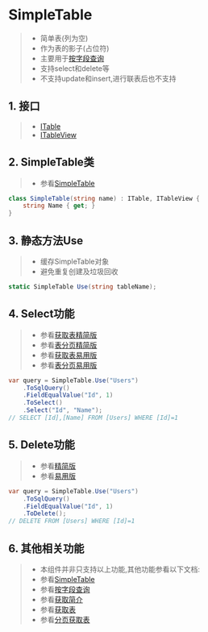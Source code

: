 # SimpleTable
>* 简单表(列为空)
>* 作为表的影子(占位符)
>* 主要用于[按字段查询](../../shadow/sqlquery/fieldquery.md)
>* 支持select和delete等
>* 不支持update和insert,进行联表后也不支持

## 1. 接口
>* [ITable](xref:ShadowSql.Identifiers.ITable)
>* [ITableView](xref:ShadowSql.Identifiers.ITableView)

## 2. SimpleTable类
>* 参看[SimpleTable](xref:ShadowSql.Tables.SimpleTable)
```csharp
class SimpleTable(string name) : ITable, ITableView {
    string Name { get; }
}
```

## 3. 静态方法Use
>* 缓存SimpleTable对象
>* 避免重复创建及垃圾回收
```csharp
static SimpleTable Use(string tableName);
```

## 4. Select功能
>* 参看[获取表精简版](../select/table.md)
>* 参看[表分页精简版](../select/cursor.md)
>* 参看[获取表易用版](../../shadow/select/table.md)
>* 参看[表分页易用版](../../shadow/select/tablecursor.md)
```csharp
var query = SimpleTable.Use("Users")
    .ToSqlQuery()
    .FieldEqualValue("Id", 1)
    .ToSelect()
    .Select("Id", "Name");
// SELECT [Id],[Name] FROM [Users] WHERE [Id]=1
```

## 5. Delete功能
>* 参看[精简版](../delete/table.md)
>* 参看[易用版](../../shadow/delete/table.md)
```csharp
var query = SimpleTable.Use("Users")
    .ToSqlQuery()
    .FieldEqualValue("Id", 1)
    .ToDelete();
// DELETE FROM [Users] WHERE [Id]=1
```

## 6. 其他相关功能
>* 本组件并非只支持以上功能,其他功能参看以下文档:
>* 参看[SimpleTable](xref:ShadowSql.Tables.SimpleTable)
>* 参看[按字段查询](../../shadow/sqlquery/fieldquery.md)
>* 参看[获取简介](../../shadow/select/index.md)
>* 参看[获取表](../../shadow/select/table.md)
>* 参看[分页获取表](../../shadow/select/tablecursor.md)
